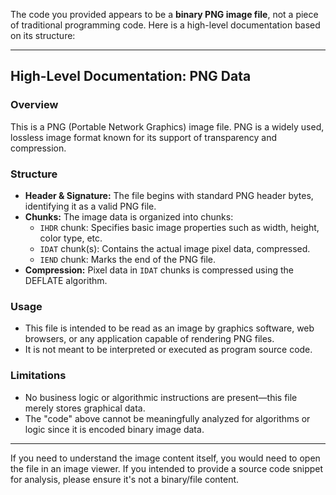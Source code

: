The code you provided appears to be a **binary PNG image file**, not a piece of traditional programming code. Here is a high-level documentation based on its structure:

---

## High-Level Documentation: PNG Data

### Overview

This is a PNG (Portable Network Graphics) image file. PNG is a widely used, lossless image format known for its support of transparency and compression.

### Structure

- **Header & Signature:** The file begins with standard PNG header bytes, identifying it as a valid PNG file.
- **Chunks:** The image data is organized into chunks:
  - `IHDR` chunk: Specifies basic image properties such as width, height, color type, etc.
  - `IDAT` chunk(s): Contains the actual image pixel data, compressed.
  - `IEND` chunk: Marks the end of the PNG file.
- **Compression:** Pixel data in `IDAT` chunks is compressed using the DEFLATE algorithm.

### Usage

- This file is intended to be read as an image by graphics software, web browsers, or any application capable of rendering PNG files.
- It is not meant to be interpreted or executed as program source code.

### Limitations

- No business logic or algorithmic instructions are present—this file merely stores graphical data.
- The "code" above cannot be meaningfully analyzed for algorithms or logic since it is encoded binary image data.

---

If you need to understand the image content itself, you would need to open the file in an image viewer. If you intended to provide a source code snippet for analysis, please ensure it's not a binary/file content.